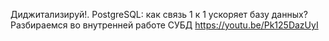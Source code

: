 Диджитализируй!. PostgreSQL: как связь 1 к 1 ускоряет базу данных? Разбираемся во внутренней работе СУБД
https://youtu.be/Pk125DazUyI